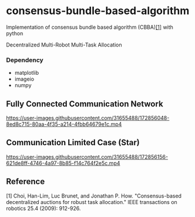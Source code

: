 # consensus-bundle-based-algorithm
Implementation of consensus bundle based algorithm (CBBA)[[1]](#1) with python

Decentralized Multi-Robot Multi-Task Allocation

### Dependency
- matplotlib
- imageio
- numpy

## Fully Connected Communication Network
https://user-images.githubusercontent.com/31655488/172856048-8ed8c715-80aa-4f35-a214-4fbb64679e1c.mp4

## Communication Limited Case (Star)
https://user-images.githubusercontent.com/31655488/172856156-621de8ff-4746-4a97-8b85-f14c764f2e5c.mp4

## Reference
<a id="1">[1]</a> 
Choi, Han-Lim, Luc Brunet, and Jonathan P. How. "Consensus-based decentralized auctions for robust task allocation." IEEE transactions on robotics 25.4 (2009): 912-926.
